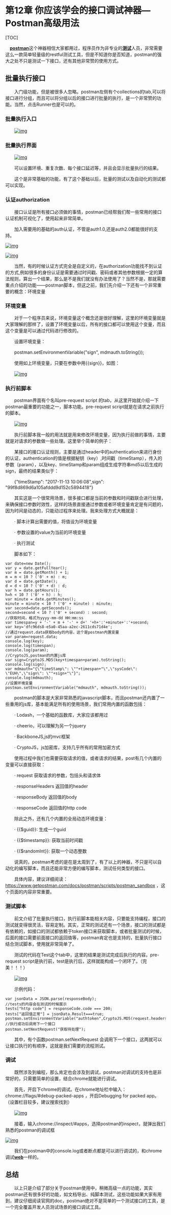 # 第12章 你应该学会的接口调试神器—Postman高级用法

[TOC]

　[**postman**](javascript:;)这个神器相信大家都用过，程序员作为非专业的[**测试**](javascript:;)人员，非常需要这么一款简单轻量级的restful测试工具，但是不知道你是否知道，postman的强大之处不只是测试一下接口，还有其他非常赞的使用方式。

## 批量执行接口

　　入门级功能，但是被很多人忽略。postman左侧有个collections的tab,可以将接口进行分组，而且可以将分组以后的接口进行批量的执行，是一个非常赞的功能。当然，点击Runner也是可以的。

### 批量执行入口

　　[![img](http://www.51testing.com/attachments/2018/01/14982672_201801081344351OkWM.jpg)](http://www.51testing.com/batch.download.php?aid=80326)

### 批量执行界面

　　[![img](http://www.51testing.com/attachments/2018/01/14982672_201801081344352prHo.jpg)](http://www.51testing.com/batch.download.php?aid=80327)

　　可以设置环境、重复次数、每个接口延迟等，并且会显示批量执行的结果。

　　这个是非常基础的功能，有了这个基础以后，批量的测试以及自动化的测试都可以实现。

### 认证authorization

　　接口认证是所有接口必须做的事情，postman已经帮我们帮一些常用的接口认证机制可视化了，使用起来非常简单。

　　加入需要用的基础的auth认证，不管是auth1.0,还是auth2.0都能很好的支持。

[![img](http://www.51testing.com/attachments/2018/01/14982672_201801081344353Fryg.jpg)](http://www.51testing.com/batch.download.php?aid=80328)

[![img](http://www.51testing.com/attachments/2018/01/14982672_201801081344354Pnc8.jpg)](http://www.51testing.com/batch.download.php?aid=80329)

　　当然，有的时候认证方式完全是自定义的，在authorization功能找不到认证的方式,例如很多的身份认证是需要通过时间戳、密码或者其他参数根据一定的算法规则，算出一个结果，那么是不是我们就没有办法使用了？当然不是，那就需要重点介绍的功能——postman脚本，但这之前，我们先介绍一下还有一个非常重要的概念：环境变量

### 环境变量

　　对于一个程序员来说，环境变量这个概念还是很好理解，这里的环境变量就是大家理解的那样了，设置了环境变量以后，所有的接口都可以使用这个变量，而且这个变量是可以通过代码进行修改的。

　　设置环境变量：

　　postman.setEnvironmentVariable("sign", mdmauth.toString());

　　使用如上环境变量，只要在参数中用{{sign}}，如图：

　　[![img](http://www.51testing.com/attachments/2018/01/14982672_201801081344355WVE3.jpg)](http://www.51testing.com/batch.download.php?aid=80330)

### 执行前脚本

　　postman界面有个名叫pre-request script 的tab，从这里开始就介绍一下postman最重要的功能之一，脚本功能。pre-request script就是在请求之前执行的脚本。

　　[![img](http://www.51testing.com/attachments/2018/01/14982672_2018010813443568Hdy.jpg)](http://www.51testing.com/batch.download.php?aid=80331)

　　执行前脚本我一般的用法就是用来修改环境变量，因为执行前做的事情，主要就是对请求的参数做一些处理。这里举个简单的例子：

　　某接口的接口认证规则，主要是通过header中的authentication来进行身份的认证，authentication的值是根据秘钥（key）,时间戳（timeStamp），传入的参数（param），以及key、timeStamp和param组成生成字符串md5以后生成的sign，最终的结果类似于：

　　{"timeStamp": "2017-11-13 10:06:08",sign": "99f8d869d6a105afddd9d152c5894418"}

　　其实这是一个很常用场景，很多接口都是当前的参数和时间戳联合进行处理，来确保接口参数时效性，这样的场景直接通过参数或者环境变量肯定是有问题的，因为时间是动态的，只能动过程序来处理。我来处理方式大概就是：

　　· 脚本计算出需要的值，将值设为环境变量

　　· 参数设置的value为当前的环境变量

　　· 执行测试

　　脚本如下：
```
var date=new Date();
var y = date.getFullYear();
var m = date.getMonth() + 1;
m = m < 10 ? ('0' + m) : m;
var d = date.getDate();
d = d < 10 ? ('0' + d) : d;
var h = date.getHours();
h=h < 10 ? ('0' + h) : h;
var minute = date.getMinutes();
minute = minute < 10 ? ('0' + minute) : minute;
var second=date.getSeconds();
second=second < 10 ? ('0' + second) : second;
//获取时间，格式为yyyy-mm-dd HH:mm:ss
var timespan=y + '-' + m + '-' + d+' '+h+':'+minute+':'+second;
var key='dfc96ds8-e5a0-45aa-a2ec-2611cds71d4e';
//通过request.data获取body的内容，这个是postman内置变量
var param=request.data;
console.log(key);
console.log(timespan);
console.log(param);
//CryptoJS,postman的内置js库
var sign=CryptoJS.MD5(key+timespan+param).toString();
console.log(sign);
var mdmauth="{\"timeStamp\": \""+timespan+"\",\"sysCode\": \"EUH\",\"sign\": \""+sign+"\"}";
console.log(mdmauth);
//设置环境变量
postman.setEnvironmentVariable("mdmauth", mdmauth.toString());
```
　　postman的脚本是大家非常熟悉的javascript脚本，而且postman还内置了一些重用的js库，基本能满足所有的使用场景，我们常用内置的函数包括：

　　· Lodash，一个基础的函数库，大家应该都用过

　　· cheerio，可以理解为另一个jquery

　　· BackboneJS,js的mvc框架

　　· CryptoJS，js加密库，支持几乎所有的常用加密方式

　　使用过程中我们也需要获取请求的值，或者请求的结果，post有几个内置的变量可以直接获取：

　　· request 获取请求的参数，包括头和请求体

　　· responseHeaders 返回值的header

　　· responseBody 返回值的body

　　· responseCode 返回值的http code

　　除此之外，还有几个内置的全局动态环境变量：

　　· {{$guid}}: 生成一个guid

　　· {{$timestamp}}: 获取当前时间戳

　　· {{$randomInt}}: 获取一个动态整数

　　说真的，postman考虑的是在是太周到了，有了以上的神器，不只是可以自动化的编写脚本，而且还能非常方便的编写脚本，测试任何类型的接口。

　　具体内容，建议详细阅读：https://www.getpostman.com/docs/postman/scripts/postman_sandbox ，这个页面的内容非常重要。

### 测试脚本

　　前文介绍了批量执行接口，执行前脚本能相关内容，只要能支持编程，接口的测试就变得很灵活，容易定制。其实，正常的测试还有一个场景，接口的测试都是有依赖的，如接口的测试都依赖于token接口来获取脚本，或者批量测试的时候，后面的接口需要前面接口的返回值等，postman肯定也是支持的，批量执行接口结合测试脚本，使用就非常简单了。

　　测试的代码在Test这个tab中，这里的结果是测试完成后执行的内容。pre-request script是执行前，test是执行后，这样就能构成一个闭环了。（完美！！！）

　　[![img](http://www.51testing.com/attachments/2018/01/14982672_201801081344357c3cR.jpg)](http://www.51testing.com/batch.download.php?aid=80332)

　　示例代码：
```
var jsonData = JSON.parse(responseBody);
//tests的内容会在测试的时候展示
tests["http code"] = responseCode.code === 200;
tests["返回值正常"] = jsonData.Result===true;
postman.setEnvironmentVariable("authtoken",CryptoJS.MD5(request.headers["UserName"]+jsonData.Data.FranchiseeCode));
//执行成功后调用下一个接口
postman.setNextRequest("获取待处理");
```
　　其中，有个函数postman.setNextRequest 会调用下一个接口，这两就可以让接口执行的有顺序，这就是我们需要的流程测试。

### 调试

　　既然涉及到编程，那么肯定也会涉及到调试，postman对调试的支持也是非常好的，只需要简单的设置，结合chrome就能进行调试。

　　首先，开启下chrome的调试。在chrome地址栏中输入：chrome://flags/#debug-packed-apps ，开启Debugging for packed app。（设置栏目较多，建议搜索找到）

　　[![img](http://www.51testing.com/attachments/2018/01/14982672_201801081344358NHRx.jpg)](http://www.51testing.com/batch.download.php?aid=80333)

　　接着，输入chrome://inspect/#apps，选择postman的inspect，就弹出我们熟悉的postman的调试框

[![img](http://www.51testing.com/attachments/2018/01/14982672_201801081344359bNjS.jpg)](http://www.51testing.com/batch.download.php?aid=80334)

　　我们在postman中的console.log或者断点都是可以进行调试的，和chrome调试[**web**](javascript:;)一样的。

## 总结

　　以上只是介绍了部分关于postman使用中，稍微高级一点的功能，其实postman还有很多好的功能，如文档导出、纯脚本测试，这些功能如果大家有用到，建议仔细阅读官网的doc，postman绝对不是简单的一个测试接口的工具，是一个完全覆盖开发人员测试场景的接口调试工具。